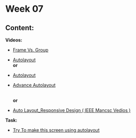 # Week 07

## Content:
 
 **Videos:**
- [Frame Vs. Group](https://youtu.be/VJD1SvXEXE4?si=4UIiptuAjeYaleJkt)
- [Autolayout](https://www.youtube.com/watch?v=-6Cd0r3taRogit)
 **<br>or<br>**
- [Autolayout](https://youtu.be/3L_PRtlDyAg?si=UFNd9u-jwVvCkkYu)
- [ Advance Autolayout](https://www.youtube.com/watch?v=EEfqMYcCexo&list=PLjzhiGLyugKynpBi7v2AWMCJgTrRI6Ne-&index=16)

  **<br>or<br>**
- [Auto Layout_Responsive Design ( IEEE Mancsc Vedios )](https://www.youtube.com/watch?v=2Z-ClaiBrjY&list=PLJu3s68C-0EBzKfShemgITcNj0gyr53rd&index=4) 

 **Task:**
- [Try To make this screen using autolayout](https://www.instagram.com/p/C1lx7oCtOUf/?igsh=MTFuMDM5Z3Jhemo4cA%3D%3D)

